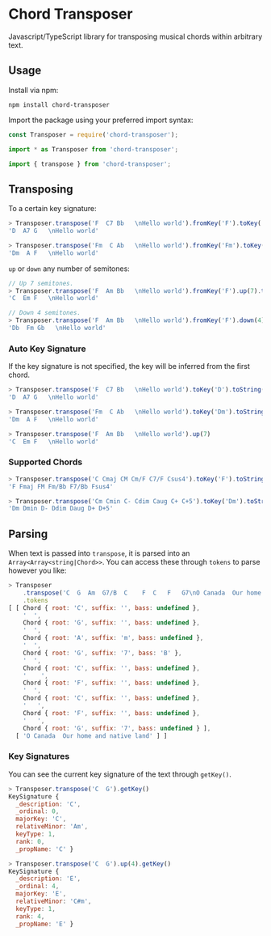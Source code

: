 Chord Transposer
========

Javascript/TypeScript library for transposing musical chords within arbitrary
text.

## Usage

Install via npm:

```
npm install chord-transposer
```

Import the package using your preferred import syntax:

```javascript
const Transposer = require('chord-transposer');

import * as Transposer from 'chord-transposer';

import { transpose } from 'chord-transposer';
```

## Transposing

To a certain key signature:

```javascript
> Transposer.transpose('F  C7 Bb   \nHello world').fromKey('F').toKey('D').toString()
'D  A7 G   \nHello world'

> Transposer.transpose('Fm  C Ab   \nHello world').fromKey('Fm').toKey('Dm').toString()
'Dm  A F   \nHello world'
```

`up` or `down` any number of semitones:

```javascript
// Up 7 semitones.
> Transposer.transpose('F  Am Bb   \nHello world').fromKey('F').up(7).toString()
'C  Em F   \nHello world'

// Down 4 semitones.
> Transposer.transpose('F  Am Bb   \nHello world').fromKey('F').down(4).toString()
'Db  Fm Gb   \nHello world'
```

### Auto Key Signature

If the key signature is not specified, the key will be inferred from the first
chord.

```javascript
> Transposer.transpose('F  C7 Bb   \nHello world').toKey('D').toString()
'D  A7 G   \nHello world'

> Transposer.transpose('Fm  C Ab   \nHello world').toKey('Dm').toString()
'Dm  A F   \nHello world'

> Transposer.transpose('F  Am Bb   \nHello world').up(7)
'C  Em F   \nHello world'
```

### Supported Chords

```javascript
> Transposer.transpose('C Cmaj CM Cm/F C7/F Csus4').toKey('F').toString()
'F Fmaj FM Fm/Bb F7/Bb Fsus4'

> Transposer.transpose('Cm Cmin C- Cdim Caug C+ C+5').toKey('Dm').toString()
'Dm Dmin D- Ddim Daug D+ D+5'
```

## Parsing

When text is passed into `transpose`, it is parsed into an
`Array<Array<string|Chord>>`. You can access these through `tokens` to parse
however you like:

```javascript
> Transposer
    .transpose('C  G  Am  G7/B  C    F  C   F   G7\nO Canada  Our home and native land')
    .tokens
[ [ Chord { root: 'C', suffix: '', bass: undefined },
    '  ',
    Chord { root: 'G', suffix: '', bass: undefined },
    '  ',
    Chord { root: 'A', suffix: 'm', bass: undefined },
    '  ',
    Chord { root: 'G', suffix: '7', bass: 'B' },
    '  ',
    Chord { root: 'C', suffix: '', bass: undefined },
    '    ',
    Chord { root: 'F', suffix: '', bass: undefined },
    '  ',
    Chord { root: 'C', suffix: '', bass: undefined },
    '   ',
    Chord { root: 'F', suffix: '', bass: undefined },
    '   ',
    Chord { root: 'G', suffix: '7', bass: undefined } ],
  [ 'O Canada  Our home and native land' ] ]
```

### Key Signatures

You can see the current key signature of the text through `getKey()`.

```javascript
> Transposer.transpose('C  G').getKey()
KeySignature {
  _description: 'C',
  _ordinal: 0,
  majorKey: 'C',
  relativeMinor: 'Am',
  keyType: 1,
  rank: 0,
  _propName: 'C' }

> Transposer.transpose('C  G').up(4).getKey()
KeySignature {
  _description: 'E',
  _ordinal: 4,
  majorKey: 'E',
  relativeMinor: 'C#m',
  keyType: 1,
  rank: 4,
  _propName: 'E' }
